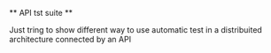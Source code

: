 ** API tst suite **

Just tring to show different way to use automatic test in a distribuited architecture connected by an API
